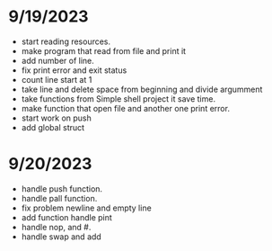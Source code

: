 # 9/19/2023

- start reading resources.
- make program that read from file and print it
- add number of line.
- fix print error and exit status
- count line start at 1
- take line and delete space from beginning and divide argumment
- take functions from Simple shell project it save time.
- make function that open file and another one print error.
- start work on push
- add global struct

# 9/20/2023

- handle push function.
- handle pall function.
- fix problem newline and empty line
- add function handle pint
- handle nop, and #.
- handle swap and add 
